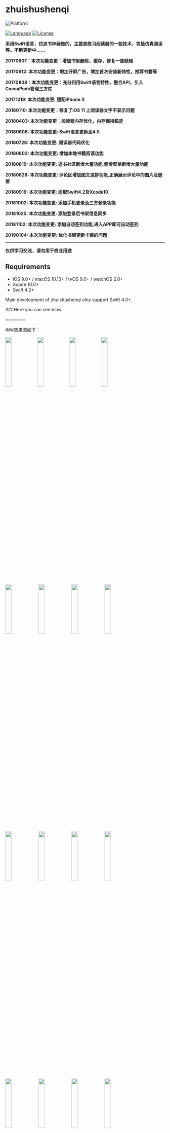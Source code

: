 # zhuishushenqi

![Platform](https://img.shields.io/badge/platforms-iOS%208.0+%20%7C%20macOS%2010.10+%20%7C%20tvOS%209.0+%20%7C%20watchOS%202.0+-333333.svg)

[![Language](https://img.shields.io/badge/language-Swift-brightgreen.svg?style=flat)](https://developer.apple.com/Objective-C)
[![License](http://img.shields.io/badge/license-MIT-lightgrey.svg?style=flat)](http://mit-license.org)

**采用Swift语言，仿追书神器做的，主要是练习阅读器的一些技术，包括仿真阅读等。不断更新中......**

**20170607：本次功能变更：增加书架删除，缓存，修复一些缺陷**

**20170612: 本次功能变更：增加开屏广告，增加首次安装新特性，推荐书籍等**

**20170808：本次功能变更：充分利用Swift语言特性，整合API，引入CocoaPods管理三方库**

**20171219: 本次功能变更: 适配iPhone X**

**20180110: 本次功能变更：修复了iOS 11 上阅读器文字不显示问题**

**20180403: 本次功能变更：阅读器内存优化，内存保持稳定**

**20180606: 本次功能变更: Swift语言更新至4.0**

**20180726: 本次功能变更: 阅读器代码优化**

**20180803: 本次功能变更: 增加本地书籍阅读功能**

**20180819: 本次功能变更: 追书社区新增大量功能,侧滑菜单新增大量功能**

**20180828: 本次功能变更: 评论区增加图文混排功能,正确展示评论中的图片及链接**

**20180919: 本次功能变更: 适配Swift4.2及Xcode10**

**20181002: 本次功能变更: 添加手机登录及三方登录功能**

**20181025: 本次功能变更: 添加登录后书架信息同步**

**20181102: 本次功能变更: 添加自动签到功能,进入APP即可自动签到**

**20190104: 本次功能变更: 优化书架更新卡顿的问题**

----

**仅供学习交流，请勿用于商业用途**

## Requirements

- iOS 9.0+ / macOS 10.13+ / tvOS 9.0+ / watchOS 2.0+
- Xcode 10.0+
- Swift 4.2+

Main development of zhuishushenqi olny support Swift 4.0+.

###Here you can see blow.


=======

###效果图如下：


<!--![zhuishushenqi](zhuishushenqi.png)
![zhuishenqiing](images/qs_bookshelf.png)
![zhuishenqiimg](images/qs_reader.png)
![zhuishenqiimg](images/qs_readerMain.png)
![zhuishenqiimg](images/qs_changeSource.png)-->

<img src="images/qs_bookshelf.png" width="20%" height="20%" /><img src="images/qs_reader.png" width="20%" height="20%" /><img src="images/qs_readerMain.png" width="20%" height="20%" /><img src="images/qs_changeSource.png" width="20%" height="20%" />
<img src="images/Simulator Screen Shot - iPhone X - 2018-08-22 at 18.36.06.png" width="20%" height="20%" />
<img src="images/Simulator Screen Shot - iPhone X - 2018-08-22 at 18.38.43.png" width="20%" height="20%" />
<img src="images/Simulator Screen Shot - iPhone X - 2018-08-22 at 18.36.09.png" width="20%" height="20%" />
<img src="images/Simulator Screen Shot - iPhone X - 2018-08-22 at 18.36.12.png" width="20%" height="20%" />
<img src="images/Simulator Screen Shot - iPhone X - 2018-08-22 at 18.36.18.png" width="20%" height="20%" />
<img src="images/Simulator Screen Shot - iPhone X - 2018-08-22 at 18.36.23.png" width="20%" height="20%" />
<img src="images/Simulator Screen Shot - iPhone X - 2018-08-22 at 18.36.27.png" width="20%" height="20%" />
<img src="images/Simulator Screen Shot - iPhone X - 2018-08-22 at 18.36.38.png" width="20%" height="20%" />
<img src="images/Simulator Screen Shot - iPhone X - 2018-08-22 at 18.36.46.png" width="20%" height="20%" />
<img src="images/Simulator Screen Shot - iPhone X - 2018-08-22 at 18.36.54.png" width="20%" height="20%" />
<img src="images/Simulator Screen Shot - iPhone X - 2018-08-22 at 18.37.04.png" width="20%" height="20%" />
<img src="images/Simulator Screen Shot - iPhone X - 2018-08-22 at 18.37.09.png" width="20%" height="20%" />
<img src="images/Simulator Screen Shot - iPhone X - 2018-08-22 at 18.38.21.png" width="20%" height="20%" />
<img src="images/Simulator Screen Shot - iPhone X - 2018-08-22 at 18.38.28.png" width="20%" height="20%" />
<img src="images/Simulator Screen Shot - iPhone X - 2018-08-22 at 18.38.33.png" width="20%" height="20%" />


## Contact

Follow and contact me on mail [2252055382@qq.com](https://mail.qq.com/). If you find an issue, just [open a ticket](https://github.com/NoryCao/zhuishushenqi/issues/new). Pull requests are warmly welcome as well.

## License

zhuishushenqi is released under the MIT license. See LICENSE for details.


